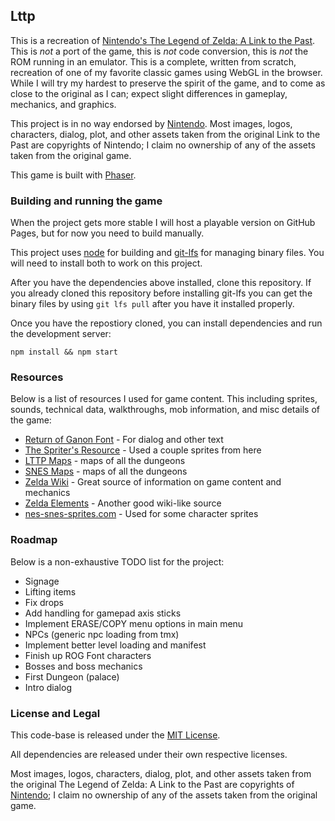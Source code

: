 ## Lttp

This is a recreation of [Nintendo's The Legend of Zelda: A Link to the Past](http://www.nintendo.com/games/detail/5oMtHuB3aOHoawfC6brZ6myQYnE4flQ_).
This is _not_ a port of the game, this is _not_ code conversion, this is _not_ the ROM running in an emulator. This is
a complete, written from scratch, recreation of one of my favorite classic games using WebGL in the browser. While I
will try my hardest to preserve the spirit of the game, and to come as close to the original as I can; expect slight
differences in gameplay, mechanics, and graphics.

This project is in no way endorsed by [Nintendo](http://www.nintendo.com/). Most images, logos, characters, dialog,
plot, and other assets taken from the original Link to the Past are copyrights of Nintendo; I claim no ownership of
any of the assets taken from the original game.

This game is built with [Phaser](http://phaser.io).

### Building and running the game

When the project gets more stable I will host a playable version on GitHub Pages, but for now you need to build manually.

This project uses [node](https://nodejs.org/) for building and [git-lfs](https://git-lfs.github.com/) for managing
binary files. You will need to install both to work on this project.

After you have the dependencies above installed, clone this repository. If you already cloned this repository before
installing git-lfs you can get the binary files by using `git lfs pull` after you have it installed properly.

Once you have the repostiory cloned, you can install dependencies and run the development server:

```
npm install && npm start
```

### Resources

Below is a list of resources I used for game content. This including sprites, sounds, technical data, walkthroughs, mob
information, and misc details of the game:

* [Return of Ganon Font](http://www.zone38.net/font/#ganon) - For dialog and other text
* [The Spriter's Resource](http://www.spriters-resource.com/snes/zeldalinkpast/index.html) - Used a couple sprites from here
* [LTTP Maps](http://ian-albert.com/games/legend_of_zelda_a_link_to_the_past_maps/) - maps of all the dungeons
* [SNES Maps](http://vgmaps.com/Atlas/SuperNES/index.htm#LegendOfZeldaALinkToThePast) - maps of all the dungeons
* [Zelda Wiki](http://www.zeldawiki.org/The_Legend_of_Zelda:_A_Link_to_the_Past) - Great source of information on game content and mechanics
* [Zelda Elements](http://www.zeldaelements.net/games/c/a_link_to_the_past/) - Another good wiki-like source
* [nes-snes-sprites.com](http://www.nes-snes-sprites.com/LegendofZeldaTheALinktothePast.html) - Used for some character sprites

### Roadmap

Below is a non-exhaustive TODO list for the project:

- Signage
- Lifting items
- Fix drops
- Add handling for gamepad axis sticks
- Implement ERASE/COPY menu options in main menu
- NPCs (generic npc loading from tmx)
- Implement better level loading and manifest
- Finish up ROG Font characters
- Bosses and boss mechanics
- First Dungeon (palace)
- Intro dialog

### License and Legal

This code-base is released under the [MIT License](http://opensource.org/licenses/MIT).

All dependencies are released under their own respective licenses.

Most images, logos, characters, dialog, plot, and other assets taken from the original The Legend of Zelda: A Link to the Past
are copyrights of [Nintendo](http://www.nintendo.com/); I claim no ownership of any of the assets taken from the original game.
